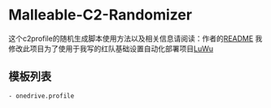 # Malleable-C2-Randomizer
这个c2profile的随机生成脚本使用方法以及相关信息请阅读：作者的[README](https://github.com/bluscreenofjeff/Malleable-C2-Randomizer/blob/master/README.md)
我修改此项目为了使用于我写的红队基础设置自动化部署项目[LuWu](https://github.com/360-A-Team/LuWu)

## 模板列表
    - onedrive.profile 
